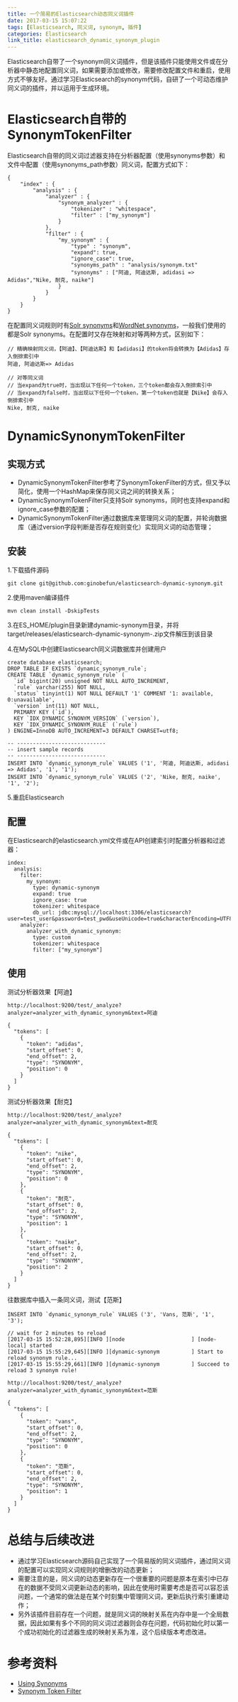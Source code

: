 ```yaml
---
title: 一个简易的Elasticsearch动态同义词插件
date: 2017-03-15 15:07:22
tags: [Elasticsearch, 同义词, synonym, 插件]
categories: Elasticsearch
link_title: elasticsearch_dynamic_synonym_plugin
---
```


Elasticsearch自带了一个synonym同义词插件，但是该插件只能使用文件或在分析器中静态地配置同义词，如果需要添加或修改，需要修改配置文件和重启，使用方式不够友好。通过学习Elasticsearch的synonym代码，自研了一个可动态维护同义词的插件，并以运用于生成环境。

<!-- more -->

# Elasticsearch自带的SynonymTokenFilter
Elasticsearch自带的同义词过滤器支持在分析器配置（使用synonyms参数）和文件中配置（使用synonyms_path参数）同义词，配置方式如下：

    {
        "index" : {
            "analysis" : {
                "analyzer" : {
                    "synonym_analyzer" : {
                        "tokenizer" : "whitespace",
                        "filter" : ["my_synonym"]
                    }
                },
                "filter" : {
                    "my_synonym" : {
                        "type" : "synonym",
                        "expand": true,
                        "ignore_case": true, 
                        "synonyms_path" : "analysis/synonym.txt"
                        "synonyms" : ["阿迪, 阿迪达斯, adidasi => Adidas","Nike, 耐克, naike"]
                    }
                }
            }
        }
    }

在配置同义词规则时有[Solr synonyms](https://www.elastic.co/guide/en/elasticsearch/reference/2.3/analysis-synonym-tokenfilter.html#_solr_synonyms)和[WordNet synonyms](https://www.elastic.co/guide/en/elasticsearch/reference/2.3/analysis-synonym-tokenfilter.html#_wordnet_synonyms)，一般我们使用的都是Solr synonyms。在配置时又存在映射和对等两种方式，区别如下：



    // 精确映射同义词，【阿迪】、【阿迪达斯】和【adidasi】的token将会转换为【Adidas】存入倒排索引中
    阿迪, 阿迪达斯=> Adidas
    
    // 对等同义词
    // 当expand为true时，当出现以下任何一个token，三个token都会存入倒排索引中
    // 当expand为false时，当出现以下任何一个token，第一个token也就是【Nike】会存入倒排索引中
    Nike, 耐克, naike

# DynamicSynonymTokenFilter
## 实现方式
- DynamicSynonymTokenFilter参考了SynonymTokenFilter的方式，但又予以简化，使用一个HashMap来保存同义词之间的转换关系；
- DynamicSynonymTokenFilter只支持Solr synonyms，同时也支持expand和ignore_case参数的配置；
- DynamicSynonymTokenFilter通过数据库来管理同义词的配置，并轮询数据库（通过version字段判断是否存在规则变化）实现同义词的动态管理；

## 安装
1.下载插件源码


    git clone git@github.com:ginobefun/elasticsearch-dynamic-synonym.git

2.使用maven编译插件

    
    mvn clean install -DskipTests
   
3.在ES_HOME/plugin目录新建dynamic-synonym目录，并将target/releases/elasticsearch-dynamic-synonym-<version>.zip文件解压到该目录

4.在MySQL中创建Elasticsearch同义词数据库并创建用户

    
    create database elasticsearch;
    DROP TABLE IF EXISTS `dynamic_synonym_rule`;
    CREATE TABLE `dynamic_synonym_rule` (
      `id` bigint(20) unsigned NOT NULL AUTO_INCREMENT,
      `rule` varchar(255) NOT NULL,
      `status` tinyint(1) NOT NULL DEFAULT '1' COMMENT '1: available, 0:unavailable',
      `version` int(11) NOT NULL,
      PRIMARY KEY (`id`),
      KEY `IDX_DYNAMIC_SYNONYM_VERSION` (`version`),
      KEY `IDX_DYNAMIC_SYNONYM_RULE` (`rule`)
    ) ENGINE=InnoDB AUTO_INCREMENT=3 DEFAULT CHARSET=utf8;
    
    -- ----------------------------
    -- insert sample records
    -- ----------------------------
    INSERT INTO `dynamic_synonym_rule` VALUES ('1', '阿迪, 阿迪达斯, adidasi => Adidas', '1', '1');
    INSERT INTO `dynamic_synonym_rule` VALUES ('2', 'Nike, 耐克, naike', '1', '2');


5.重启Elasticsearch

## 配置

在Elasticsearch的elasticsearch.yml文件或在API创建索引时配置分析器和过滤器：

    index:
      analysis:
        filter:
          my_synonym:
            type: dynamic-synonym
            expand: true
            ignore_case: true
            tokenizer: whitespace
            db_url: jdbc:mysql://localhost:3306/elasticsearch?user=test_user&password=test_pwd&useUnicode=true&characterEncoding=UTF8
        analyzer:
          analyzer_with_dynamic_synonym:
            type: custom
            tokenizer: whitespace
            filter: ["my_synonym"]

## 使用

测试分析器效果【阿迪】

    http://localhost:9200/test/_analyze?analyzer=analyzer_with_dynamic_synonym&text=阿迪

    {
      "tokens": [
        {
          "token": "adidas",
          "start_offset": 0,
          "end_offset": 2,
          "type": "SYNONYM",
          "position": 0
        }
      ]
    }

测试分析器效果【耐克】


    http://localhost:9200/test/_analyze?analyzer=analyzer_with_dynamic_synonym&text=耐克

    {
      "tokens": [
        {
          "token": "nike",
          "start_offset": 0,
          "end_offset": 2,
          "type": "SYNONYM",
          "position": 0
        },
        {
          "token": "耐克",
          "start_offset": 0,
          "end_offset": 2,
          "type": "SYNONYM",
          "position": 1
        },
        {
          "token": "naike",
          "start_offset": 0,
          "end_offset": 2,
          "type": "SYNONYM",
          "position": 2
        }
      ]
    }

往数据库中插入一条同义词，测试【范斯】

    INSERT INTO `dynamic_synonym_rule` VALUES ('3', 'Vans, 范斯', '1', '3');

    // wait for 2 minutes to reload 
    [2017-03-15 15:52:28,895][INFO ][node                     ] [node-local] started
    [2017-03-15 15:55:29,645][INFO ][dynamic-synonym          ] Start to reload synonym rule...
    [2017-03-15 15:55:29,661][INFO ][dynamic-synonym          ] Succeed to reload 3 synonym rule!

    http://localhost:9200/test/_analyze?analyzer=analyzer_with_dynamic_synonym&text=范斯
    
    {
      "tokens": [
        {
          "token": "vans",
          "start_offset": 0,
          "end_offset": 2,
          "type": "SYNONYM",
          "position": 0
        },
        {
          "token": "范斯",
          "start_offset": 0,
          "end_offset": 2,
          "type": "SYNONYM",
          "position": 1
        }
      ]
    }

# 总结与后续改进
- 通过学习Elasticsearch源码自己实现了一个简易版的同义词插件，通过同义词的配置可以实现同义词规则的增删改的动态更新；
- 需要注意的是，同义词的动态更新存在一个很重要的问题是原本在索引中已存在的数据不受同义词更新动态的影响，因此在使用时需要考虑是否可以容忍该问题，一个通常的做法是在某个时刻集中管理同义词，更新后执行索引重建动作；
- 另外该插件目前存在一个问题，就是同义词的映射关系在内存中是一个全局数据，因此如果有多个不同的同义词过滤器则会存在问题，代码初始化时以第一个成功初始化的过滤器生成的映射关系为准，这个后续版本考虑改进。

# 参考资料
- [Using Synonyms](https://www.elastic.co/guide/en/elasticsearch/guide/current/using-synonyms.html)
- [Synonym Token Filter](https://www.elastic.co/guide/en/elasticsearch/reference/2.3/analysis-synonym-tokenfilter.html)